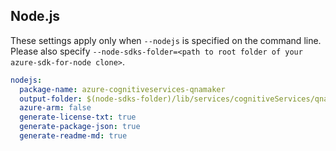 ## Node.js

These settings apply only when `--nodejs` is specified on the command line.
Please also specify `--node-sdks-folder=<path to root folder of your azure-sdk-for-node clone>`.

``` yaml $(nodejs)
nodejs:
  package-name: azure-cognitiveservices-qnamaker
  output-folder: $(node-sdks-folder)/lib/services/cognitiveServices/qnamaker
  azure-arm: false
  generate-license-txt: true
  generate-package-json: true
  generate-readme-md: true
```
